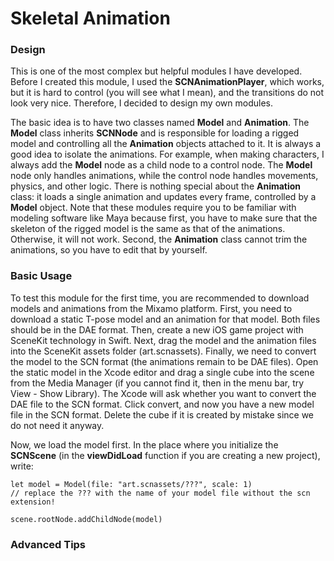 # Skeletal Animation
### Design
This is one of the most complex but helpful modules I have developed. Before I created this module, I used the **SCNAnimationPlayer**, which works, but it is hard to control (you will see what I mean), and the transitions do not look very nice. Therefore, I decided to design my own modules. 

The basic idea is to have two classes named **Model** and **Animation**. The **Model** class inherits **SCNNode** and is responsible for loading a rigged model and controlling all the **Animation** objects attached to it. It is always a good idea to isolate the animations. For example, when making characters, I always add the **Model** node as a child node to a control node. The **Model** node only handles animations, while the control node handles movements, physics, and other logic. There is nothing special about the **Animation** class: it loads a single animation and updates every frame, controlled by a **Model** object. Note that these modules require you to be familiar with modeling software like Maya because first, you have to make sure that the skeleton of the rigged model is the same as that of the animations. Otherwise, it will not work. Second, the **Animation** class cannot trim the animations, so you have to edit that by yourself.
### Basic Usage
To test this module for the first time, you are recommended to download models and animations from the Mixamo platform. First, you need to download a static T-pose model and an animation for that model. Both files should be in the DAE format. Then, create a new iOS game project with SceneKit technology in Swift. Next, drag the model and the animation files into the SceneKit assets folder (art.scnassets). Finally, we need to convert the model to the SCN format (the animations remain to be DAE files). Open the static model in the Xcode editor and drag a single cube into the scene from the Media Manager (if you cannot find it, then in the menu bar, try View - Show Library). The Xcode will ask whether you want to convert the DAE file to the SCN format. Click convert, and now you have a new model file in the SCN format. Delete the cube if it is created by mistake since we do not need it anyway.

Now, we load the model first. In the place where you initialize the **SCNScene** (in the **viewDidLoad** function if you are creating a new project), write:
```
let model = Model(file: "art.scnassets/???", scale: 1)
// replace the ??? with the name of your model file without the scn extension!

scene.rootNode.addChildNode(model)
```
### Advanced Tips
